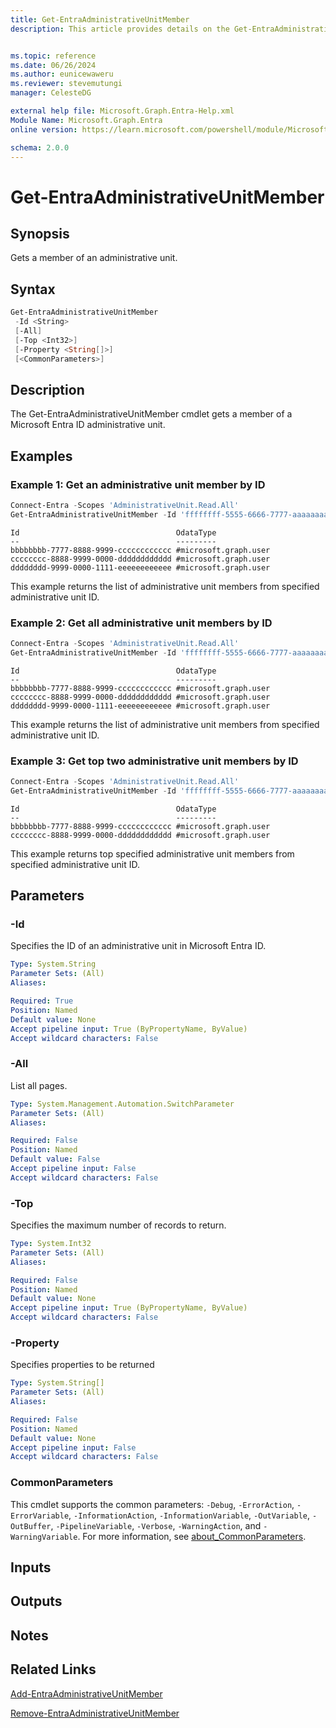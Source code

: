 ```yaml
---
title: Get-EntraAdministrativeUnitMember
description: This article provides details on the Get-EntraAdministrativeUnitMember command.


ms.topic: reference
ms.date: 06/26/2024
ms.author: eunicewaweru
ms.reviewer: stevemutungi
manager: CelesteDG

external help file: Microsoft.Graph.Entra-Help.xml
Module Name: Microsoft.Graph.Entra
online version: https://learn.microsoft.com/powershell/module/Microsoft.Graph.Entra/Get-EntraAdministrativeUnitMember

schema: 2.0.0
---
```


# Get-EntraAdministrativeUnitMember

## Synopsis

Gets a member of an administrative unit.

## Syntax

```powershell
Get-EntraAdministrativeUnitMember
 -Id <String> 
 [-All]
 [-Top <Int32>]
 [-Property <String[]>]
 [<CommonParameters>]
```

## Description
The Get-EntraAdministrativeUnitMember cmdlet gets a member of a Microsoft Entra ID administrative unit.

## Examples

### Example 1: Get an administrative unit member by ID

```powershell
Connect-Entra -Scopes 'AdministrativeUnit.Read.All'
Get-EntraAdministrativeUnitMember -Id 'ffffffff-5555-6666-7777-aaaaaaaaaaaa'
```

```Output
Id                                   OdataType
--                                   ---------
bbbbbbbb-7777-8888-9999-cccccccccccc #microsoft.graph.user
cccccccc-8888-9999-0000-dddddddddddd #microsoft.graph.user
dddddddd-9999-0000-1111-eeeeeeeeeeee #microsoft.graph.user
```

This example returns the list of administrative unit members from specified administrative unit ID.

### Example 2: Get all administrative unit members by ID

```powershell
Connect-Entra -Scopes 'AdministrativeUnit.Read.All'
Get-EntraAdministrativeUnitMember -Id 'ffffffff-5555-6666-7777-aaaaaaaaaaaa' -All
```

```Output
Id                                   OdataType
--                                   ---------
bbbbbbbb-7777-8888-9999-cccccccccccc #microsoft.graph.user
cccccccc-8888-9999-0000-dddddddddddd #microsoft.graph.user
dddddddd-9999-0000-1111-eeeeeeeeeeee #microsoft.graph.user
```

This example returns the list of administrative unit members from specified administrative unit ID.

### Example 3: Get top two administrative unit members by ID

```powershell
Connect-Entra -Scopes 'AdministrativeUnit.Read.All'
Get-EntraAdministrativeUnitMember -Id 'ffffffff-5555-6666-7777-aaaaaaaaaaaa' -Top 2
```

```Output
Id                                   OdataType
--                                   ---------
bbbbbbbb-7777-8888-9999-cccccccccccc #microsoft.graph.user
cccccccc-8888-9999-0000-dddddddddddd #microsoft.graph.user
```

This example returns top specified administrative unit members from specified administrative unit ID.

## Parameters

### -Id

Specifies the ID of an administrative unit in Microsoft Entra ID.

```yaml
Type: System.String
Parameter Sets: (All)
Aliases:

Required: True
Position: Named
Default value: None
Accept pipeline input: True (ByPropertyName, ByValue)
Accept wildcard characters: False
```

### -All

List all pages.

```yaml
Type: System.Management.Automation.SwitchParameter
Parameter Sets: (All)
Aliases:

Required: False
Position: Named
Default value: False
Accept pipeline input: False
Accept wildcard characters: False
```

### -Top

Specifies the maximum number of records to return.

```yaml
Type: System.Int32
Parameter Sets: (All)
Aliases:

Required: False
Position: Named
Default value: None
Accept pipeline input: True (ByPropertyName, ByValue)
Accept wildcard characters: False
```

### -Property

Specifies properties to be returned

```yaml
Type: System.String[]
Parameter Sets: (All)
Aliases:

Required: False
Position: Named
Default value: None
Accept pipeline input: False
Accept wildcard characters: False
```

### CommonParameters

This cmdlet supports the common parameters: `-Debug`, `-ErrorAction`, `-ErrorVariable`, `-InformationAction`, `-InformationVariable`, `-OutVariable`, `-OutBuffer`, `-PipelineVariable`, `-Verbose`, `-WarningAction`, and `-WarningVariable`. For more information, see [about_CommonParameters](https://go.microsoft.com/fwlink/?LinkID=113216).

## Inputs

## Outputs

## Notes

## Related Links

[Add-EntraAdministrativeUnitMember](Add-EntraAdministrativeUnitMember.md)

[Remove-EntraAdministrativeUnitMember](Remove-EntraAdministrativeUnitMember.md)
